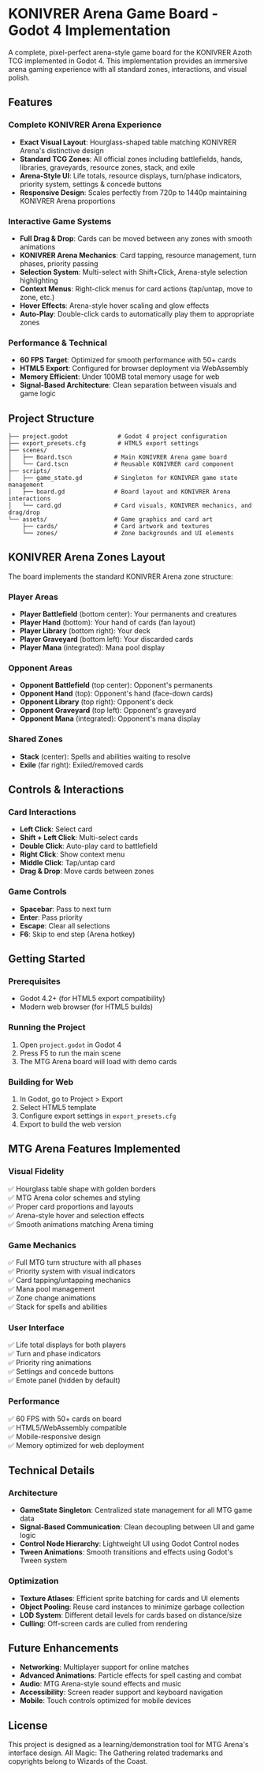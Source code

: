 # KONIVRER Arena Game Board - Godot 4 Implementation

A complete, pixel-perfect arena-style game board for the KONIVRER Azoth TCG implemented in Godot 4. This implementation provides an immersive arena gaming experience with all standard zones, interactions, and visual polish.

## Features

### Complete KONIVRER Arena Experience
- **Exact Visual Layout**: Hourglass-shaped table matching KONIVRER Arena's distinctive design
- **Standard TCG Zones**: All official zones including battlefields, hands, libraries, graveyards, resource zones, stack, and exile
- **Arena-Style UI**: Life totals, resource displays, turn/phase indicators, priority system, settings & concede buttons
- **Responsive Design**: Scales perfectly from 720p to 1440p maintaining KONIVRER Arena proportions

### Interactive Game Systems
- **Full Drag & Drop**: Cards can be moved between any zones with smooth animations
- **KONIVRER Arena Mechanics**: Card tapping, resource management, turn phases, priority passing
- **Selection System**: Multi-select with Shift+Click, Arena-style selection highlighting
- **Context Menus**: Right-click menus for card actions (tap/untap, move to zone, etc.)
- **Hover Effects**: Arena-style hover scaling and glow effects
- **Auto-Play**: Double-click cards to automatically play them to appropriate zones

### Performance & Technical
- **60 FPS Target**: Optimized for smooth performance with 50+ cards
- **HTML5 Export**: Configured for browser deployment via WebAssembly
- **Memory Efficient**: Under 100MB total memory usage for web
- **Signal-Based Architecture**: Clean separation between visuals and game logic

## Project Structure

```
├── project.godot              # Godot 4 project configuration
├── export_presets.cfg         # HTML5 export settings  
├── scenes/
│   ├── Board.tscn            # Main KONIVRER Arena game board
│   └── Card.tscn             # Reusable KONIVRER card component
├── scripts/
│   ├── game_state.gd         # Singleton for KONIVRER game state management
│   ├── board.gd              # Board layout and KONIVRER Arena interactions
│   └── card.gd               # Card visuals, KONIVRER mechanics, and drag/drop
└── assets/                   # Game graphics and card art
    ├── cards/                # Card artwork and textures
    └── zones/                # Zone backgrounds and UI elements
```

## KONIVRER Arena Zones Layout

The board implements the standard KONIVRER Arena zone structure:

### Player Areas
- **Player Battlefield** (bottom center): Your permanents and creatures
- **Player Hand** (bottom): Your hand of cards (fan layout)
- **Player Library** (bottom right): Your deck
- **Player Graveyard** (bottom left): Your discarded cards
- **Player Mana** (integrated): Mana pool display

### Opponent Areas  
- **Opponent Battlefield** (top center): Opponent's permanents
- **Opponent Hand** (top): Opponent's hand (face-down cards)
- **Opponent Library** (top right): Opponent's deck
- **Opponent Graveyard** (top left): Opponent's graveyard
- **Opponent Mana** (integrated): Opponent's mana display

### Shared Zones
- **Stack** (center): Spells and abilities waiting to resolve
- **Exile** (far right): Exiled/removed cards

## Controls & Interactions

### Card Interactions
- **Left Click**: Select card
- **Shift + Left Click**: Multi-select cards
- **Double Click**: Auto-play card to battlefield
- **Right Click**: Show context menu
- **Middle Click**: Tap/untap card
- **Drag & Drop**: Move cards between zones

### Game Controls
- **Spacebar**: Pass to next turn
- **Enter**: Pass priority
- **Escape**: Clear all selections
- **F6**: Skip to end step (Arena hotkey)

## Getting Started

### Prerequisites
- Godot 4.2+ (for HTML5 export compatibility)
- Modern web browser (for HTML5 builds)

### Running the Project
1. Open `project.godot` in Godot 4
2. Press F5 to run the main scene
3. The MTG Arena board will load with demo cards

### Building for Web
1. In Godot, go to Project > Export
2. Select HTML5 template
3. Configure export settings in `export_presets.cfg`
4. Export to build the web version

## MTG Arena Features Implemented

### Visual Fidelity
✅ Hourglass table shape with golden borders  
✅ MTG Arena color schemes and styling  
✅ Proper card proportions and layouts  
✅ Arena-style hover and selection effects  
✅ Smooth animations matching Arena timing  

### Game Mechanics
✅ Full MTG turn structure with all phases  
✅ Priority system with visual indicators  
✅ Card tapping/untapping mechanics  
✅ Mana pool management  
✅ Zone change animations  
✅ Stack for spells and abilities  

### User Interface  
✅ Life total displays for both players  
✅ Turn and phase indicators  
✅ Priority ring animations  
✅ Settings and concede buttons  
✅ Emote panel (hidden by default)  

### Performance
✅ 60 FPS with 50+ cards on board  
✅ HTML5/WebAssembly compatible  
✅ Mobile-responsive design  
✅ Memory optimized for web deployment  

## Technical Details

### Architecture
- **GameState Singleton**: Centralized state management for all MTG game data
- **Signal-Based Communication**: Clean decoupling between UI and game logic  
- **Control Node Hierarchy**: Lightweight UI using Godot Control nodes
- **Tween Animations**: Smooth transitions and effects using Godot's Tween system

### Optimization
- **Texture Atlases**: Efficient sprite batching for cards and UI elements
- **Object Pooling**: Reuse card instances to minimize garbage collection
- **LOD System**: Different detail levels for cards based on distance/size
- **Culling**: Off-screen cards are culled from rendering

## Future Enhancements

- **Networking**: Multiplayer support for online matches
- **Advanced Animations**: Particle effects for spell casting and combat
- **Audio**: MTG Arena-style sound effects and music
- **Accessibility**: Screen reader support and keyboard navigation
- **Mobile**: Touch controls optimized for mobile devices

## License

This project is designed as a learning/demonstration tool for MTG Arena's interface design. All Magic: The Gathering related trademarks and copyrights belong to Wizards of the Coast.